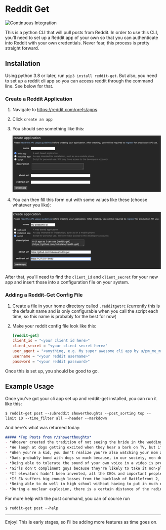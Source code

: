 # Reddit Get
![Continuous Integration](https://github.com/mikelane/reddit-get/workflows/Reddit-Get%20Continuous%20Integration/badge.svg)

This is a python CLI that will pull posts from Reddit. In order to use this CLI, you'll need to set up a 
Reddit app of your own so that you can authenticate into Reddit with your own credentials. Never fear, 
this process is pretty straight forward.

## Installation

Using python 3.8 or later, run `pip3 install reddit-get`. But also, you need to set up a reddit cli app so 
you can access reddit through the command line. See below for that.

### Create a Reddit Application

1. Navigate to https://reddit.com/prefs/apps
1. Click `create an app`
1. You should see something like this:

    ![create an app form](assets/create_an_app_form.png)

1. You can then fill this form out with some values like these (choose whatever you like):

    ![create an app form filled](assets/create_an_app_form_filled.png)

After that, you'll need to find the `client_id` and `client_secret` for your new app and insert those into 
a configuration file on your system.

### Adding a Reddit-Get Config File

1. Create a file in your home directory called `.redditgetrc` (currently this is the default name and is 
   only configurable when you call the script each time, so this name is probably for the best for now)
1. Make your reddit config file look like this:

    ```toml
   [reddit-get]
   client_id = "<your client id here>"
   client_secret = "<your client secret here>"
   user_agent = "<anything, e.g. My super awesome cli app by u/pm_me_myour_apps>" 
   username = "<your reddit username>"
   password = "<your reddit password>"
   ```

Once this is set up, you should be good to go. 

## Example Usage

Once you've got your cli app set up and reddit-get installed, you can run it like this:

```shell
$ reddit-get post --subreddit showerthoughts --post_sorting top --limit 10 --time_filter all --header --markdown
```
And here's what was returned today:

```markdown
##### *Top Posts from r/showerthoughts*
- *Whoever created the tradition of not seeing the bride in the wedding dress beforehand saved countless husbands everywhere from hours of dress shopping and will forever be a hero to all men.*
- *We laugh at dogs getting excited when they hear a bark on TV, but if TV was a nonstop stream of unintelligible noises and then someone suddenly spoke to you in your language, you'd be pretty fucking startled too.*
- *When you're a kid, you don't realize you're also watching your mom and dad grow up.*
- *Dads probably bond with dogs so much because, in our society, men don’t get shown a lot of affection but dogs give tons of affection regardless*
- *Being able to tolerate the sound of your own voice in a video is probably the highest form of self acceptance.*
- *Girls don't compliment guys because they're likely to take it non-platonically, guys take it non-platonically because it happens so infrequently they don't know how to handle it*
- *If elevators hadn't been invented, all the CEOs and important people would have their offices on the first floor as a sign of status.*
- *If EA suffers big enough losses from the backlash of Battlefront 2, and it all started because some guy couldn't unlock Vader, this will be the second time Anakin brought balance to something.*
- *Being able to do well in high school without having to put in much effort is actually a big disadvantage later in life.*
- *During a nuclear explosion, there is a certain distance of the radius where all the frozen supermarket pizzas are cooked to perfection.*
```

For more help with the post command, you can of course run

```shell
$ reddit-get post --help
```

---

Enjoy! This is early stages, so I'll be adding more features as time goes on.
